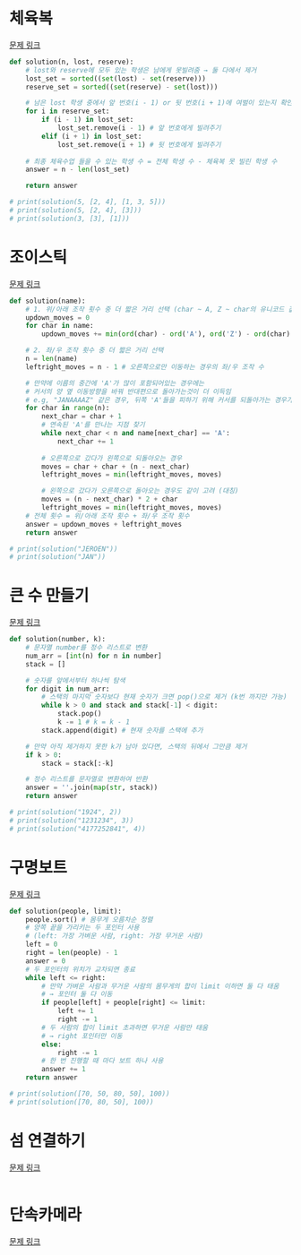 # 체육복
[문제 링크](https://school.programmers.co.kr/learn/courses/30/lessons/42862)
```python
def solution(n, lost, reserve):
    # lost와 reserve에 모두 있는 학생은 남에게 못빌려줌 → 둘 다에서 제거
    lost_set = sorted((set(lost) - set(reserve)))
    reserve_set = sorted((set(reserve) - set(lost)))

    # 남은 lost 학생 중에서 앞 번호(i - 1) or 뒷 번호(i + 1)에 여벌이 있는지 확인하고 빌리기 (set에서 제거)
    for i in reserve_set:
        if (i - 1) in lost_set:
            lost_set.remove(i - 1) # 앞 번호에게 빌려주기
        elif (i + 1) in lost_set:
            lost_set.remove(i + 1) # 뒷 번호에게 빌려주기
    
    # 최종 체육수업 들을 수 있는 학생 수 = 전체 학생 수 - 체육복 못 빌린 학생 수
    answer = n - len(lost_set)

    return answer

# print(solution(5, [2, 4], [1, 3, 5]))
# print(solution(5, [2, 4], [3]))
# print(solution(3, [3], [1]))
```

# 조이스틱
[문제 링크](https://school.programmers.co.kr/learn/courses/30/lessons/42860)
```python
def solution(name):
    # 1. 위/아래 조작 횟수 중 더 짧은 거리 선택 (char ~ A, Z ~ char의 유니코드 값 차이)
    updown_moves = 0
    for char in name:
        updown_moves += min(ord(char) - ord('A'), ord('Z') - ord(char) + 1)

    # 2. 좌/우 조작 횟수 중 더 짧은 거리 선택
    n = len(name)
    leftright_moves = n - 1 # 오른쪽으로만 이동하는 경우의 좌/우 조작 수

    # 만약에 이름의 중간에 'A'가 많이 포함되어있는 경우에는 
    # 커서의 양 옆 이동방향을 바꿔 반대편으로 돌아가는것이 더 이득임
    # e.g, "JANAAAAZ" 같은 경우, 뒤쪽 'A'들을 피하기 위해 커서를 되돌아가는 경우가 더 이득임
    for char in range(n):
        next_char = char + 1
        # 연속된 'A'를 만나는 지점 찾기
        while next_char < n and name[next_char] == 'A':
            next_char += 1
        
        # 오른쪽으로 갔다가 왼쪽으로 되돌아오는 경우
        moves = char + char + (n - next_char)
        leftright_moves = min(leftright_moves, moves)

        # 왼쪽으로 갔다가 오른쪽으로 돌아오는 경우도 같이 고려 (대칭)
        moves = (n - next_char) * 2 + char
        leftright_moves = min(leftright_moves, moves)
    # 전체 횟수 = 위/아래 조작 횟수 + 좌/우 조작 횟수
    answer = updown_moves + leftright_moves
    return answer

# print(solution("JEROEN"))
# print(solution("JAN"))

```

# 큰 수 만들기
[문제 링크](https://school.programmers.co.kr/learn/courses/30/lessons/42883)
```python
def solution(number, k):
    # 문자열 number를 정수 리스트로 변환
    num_arr = [int(n) for n in number]
    stack = []

    # 숫자를 앞에서부터 하나씩 탐색
    for digit in num_arr:
        # 스택의 마지막 숫자보다 현재 숫자가 크면 pop()으로 제거 (k번 까지만 가능)
        while k > 0 and stack and stack[-1] < digit:
            stack.pop()
            k -= 1 # k = k - 1
        stack.append(digit) # 현재 숫자를 스택에 추가

    # 만약 아직 제거하지 못한 k가 남아 있다면, 스택의 뒤에서 그만큼 제거
    if k > 0: 
        stack = stack[:-k]

    # 정수 리스트를 문자열로 변환하여 반환
    answer = ''.join(map(str, stack))
    return answer

# print(solution("1924", 2))
# print(solution("1231234", 3))
# print(solution("4177252841", 4))

```

# 구명보트
[문제 링크](https://school.programmers.co.kr/learn/courses/30/lessons/42885)
```python
def solution(people, limit):
    people.sort() # 몸무게 오름차순 정렬
    # 양쪽 끝을 가리키는 두 포인터 사용 
    # (left: 가장 가벼운 사람, right: 가장 무거운 사람)
    left = 0
    right = len(people) - 1
    answer = 0
    # 두 포인터의 위치가 교차되면 종료
    while left <= right:
        # 만약 가벼운 사람과 무거운 사람의 몸무게의 합이 limit 이하면 둘 다 태움
        # → 포인터 둘 다 이동
        if people[left] + people[right] <= limit:
            left += 1
            right -= 1
        # 두 사람의 합이 limit 초과하면 무거운 사람만 태움
        # → right 포인터만 이동
        else:
            right -= 1
        # 한 번 진행할 때 마다 보트 하나 사용
        answer += 1
    return answer

# print(solution([70, 50, 80, 50], 100))
# print(solution([70, 80, 50], 100))


```

# 섬 연결하기
[문제 링크](https://school.programmers.co.kr/learn/courses/30/lessons/42861)
```python

```

# 단속카메라
[문제 링크](https://school.programmers.co.kr/learn/courses/30/lessons/42884)
```python

```